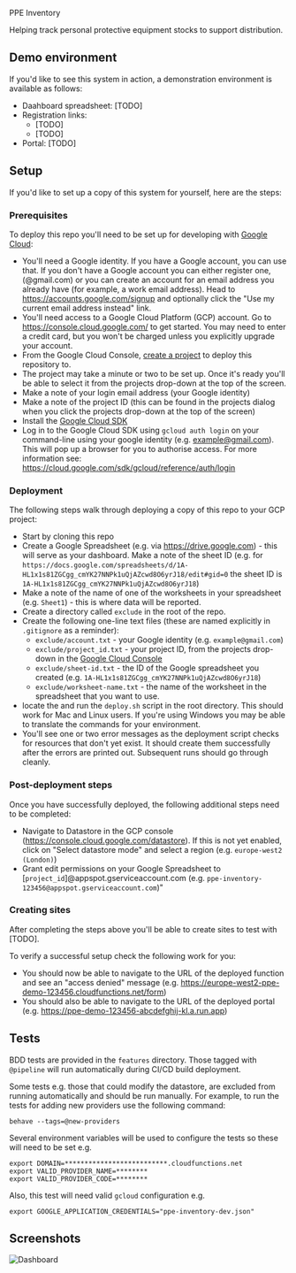 PPE Inventory

Helping track personal protective equipment stocks to support distribution.

## Demo environment

If you'd like to see this system in action, a demonstration environment is available as follows:

 * Daahboard spreadsheet: [TODO]
 * Registration links: 
   * [TODO]
   * [TODO]
 * Portal: [TODO]

## Setup

If you'd like to set up a copy of this system for yourself, here are the steps:

### Prerequisites

To deploy this repo you'll need to be set up for developing with [Google Cloud](https://cloud.google.com/):

 * You'll need a Google identity. If you have a Google account, you can use that. If you don't have a Google account you can either register one, (@gmail.com) or you can create an account for an email address you already have (for example, a work email address). Head to https://accounts.google.com/signup and optionally click the "Use my current email address instead" link.
 * You'll need access to a Google Cloud Platform (GCP) account. Go to https://console.cloud.google.com/ to get started. You may need to enter a credit card, but you won't be charged unless you explicitly upgrade your account.
 * From the Google Cloud Console, [create a project](https://cloud.google.com/resource-manager/docs/creating-managing-projects) to deploy this repository to.
 * The project may take a minute or two to be set up. Once it's ready you'll be able to select it from the projects drop-down at the top of the screen.
 * Make a note of your login email address (your Google identity)
 * Make a note of the project ID (this can be found in the projects dialog when you click the projects drop-down at the top of the screen)
 * Install the [Google Cloud SDK](https://cloud.google.com/sdk/install)
 * Log in to the Google Cloud SDK using `gcloud auth login` on your command-line using your google identity (e.g. example@gmail.com). This will pop up a browser for you to authorise access. For more information see: https://cloud.google.com/sdk/gcloud/reference/auth/login

### Deployment

The following steps walk through deploying a copy of this repo to your GCP project:

 * Start by cloning this repo
 * Create a Google Spreadsheet (e.g. via https://drive.google.com) - this will serve as your dashboard. Make a note of the sheet ID (e.g. for `https://docs.google.com/spreadsheets/d/1A-HL1x1s81ZGCgg_cmYK27NNPk1uQjAZcwd8O6yrJ18/edit#gid=0` the sheet ID is `1A-HL1x1s81ZGCgg_cmYK27NNPk1uQjAZcwd8O6yrJ18`)
 * Make a note of the name of one of the worksheets in your spreadsheet (e.g. `Sheet1`) - this is where data will be reported.
 * Create a directory called `exclude` in the root of the repo.
 * Create the following one-line text files (these are named explicitly in `.gitignore` as a reminder):
   * `exclude/account.txt` - your Google identity (e.g. `example@gmail.com`)
   * `exclude/project_id.txt` - your project ID, from the projects drop-down in the [Google Cloud Console](https://console.cloud.google.com/)
   * `exclude/sheet-id.txt` - the ID of the Google spreadsheet you created (e.g. `1A-HL1x1s81ZGCgg_cmYK27NNPk1uQjAZcwd8O6yrJ18`)
   * `exclude/worksheet-name.txt` - the name of the worksheet in the spreadsheet that you want to use.
 * locate the and run the `deploy.sh` script in the root directory. This should work for Mac and Linux users. If you're using Windows you may be able to translate the commands for your environment.
 * You'll see one or two error messages as the deployment script checks for resources that don't yet exist. It should create them successfully after the errors are printed out. Subsequent runs should go through cleanly.

### Post-deployment steps

Once you have successfully deployed, the following additional steps need to be completed:

 * Navigate to Datastore in the GCP console (https://console.cloud.google.com/datastore). If this is not yet enabled, click on "Select datastore mode" and select a region (e.g. `europe-west2 (London)`)
 * Grant edit permissions on your Google Spreadsheet to [`project_id`]@appspot.gserviceaccount.com (e.g. `ppe-inventory-123456@appspot.gserviceaccount.com`)"

### Creating sites

After completing the steps above you'll be able to create sites to test with [TODO].

To verify a successful setup check the following work for you:

 * You should now be able to navigate to the URL of the deployed function and see an "access denied" message (e.g. https://europe-west2-ppe-demo-123456.cloudfunctions.net/form)
 * You should also be able to navigate to the URL of the deployed portal (e.g. https://ppe-demo-123456-abcdefghij-kl.a.run.app)


## Tests

BDD tests are provided in the `features` directory. Those tagged with `@pipeline` will run automatically during CI/CD build deployment.

Some tests e.g. those that could modify the datastore, are excluded from running automatically and should be 
run manually. For example, to run the tests for adding new providers use the following command:
```
behave --tags=@new-providers
```  
Several environment variables will be used to configure the tests so these will need to be set e.g.

```
export DOMAIN=**************************.cloudfunctions.net
export VALID_PROVIDER_NAME=********
export VALID_PROVIDER_CODE=********
```
Also, this test will need valid `gcloud` configuration e.g.
```
export GOOGLE_APPLICATION_CREDENTIALS="ppe-inventory-dev.json"
```


## Screenshots

![Dashboard](/wiki/images/form.png)

